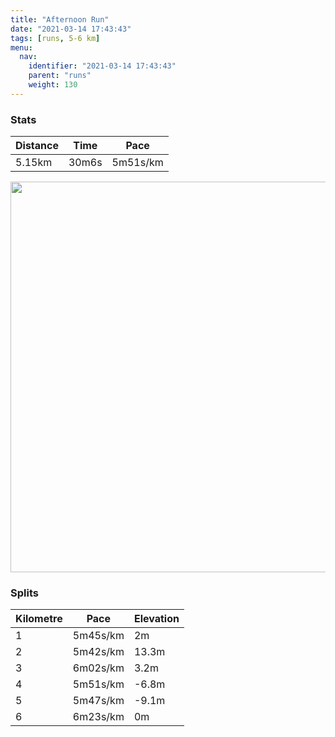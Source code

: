 ```yaml
---
title: "Afternoon Run"
date: "2021-03-14 17:43:43"
tags: [runs, 5-6 km]
menu:
  nav:
    identifier: "2021-03-14 17:43:43"
    parent: "runs"
    weight: 130
---
```


### Stats

| Distance | Time | Pace |
|----------|------|------|
|5.15km|30m6s|5m51s/km|

<img src='https://maps.googleapis.com/maps/api/staticmap?maptype=terrain&path=enc:ujvdIl}qN?RMRSJUAOLFx@@`@Fn@N@VGN?ZFFFJv@J\Tf@Hb@Fn@^nAXrAFPRtABf@Nf@HLNH^?b@YbA_@PMvBm@n@KFD`@p@^b@Lf@HbANxFFh@PtBJp@NtAR^b@nAjAxCh@`BXpATvAp@zF|@hDpAzCh@|@nAhCjA`ETJJCLFHALMP[FSBgAEiB@eBAg@?{ADaAN{A`@mBb@o@^s@b@g@XUJGTGv@E`@K\A`@IP?TE`AI|@?jATLFd@`@t@jATJL|@Pp@RfAHp@LnB?v@Fr@FvAJdAKh@@PDLX^Td@XVb@RZFh@AXEd@YZm@x@kCXiA^mCFs@F_D@eAFkB?MGOEUd@iBH{@_@yBGQOY_@GOM@EE@c@GYOMOSMoAMIKO]SYAGFQCCGBUPm@t@QLu@PSBo@Zc@?UO_@q@eAsA[y@Kg@AsAPoCNgAb@kFZoF?[CGKEa@@s@AuGiAWCu@[aAQoA_@iAWY?SH_@@MMGAm@JeBJUFW\s@Z}@r@iCdDI?UKO_@e@@SEc@QW]Se@g@OE?KNg@fAUTe@XgBt@wA`@aAf@]DSMWk@Mi@QuAO{@Qq@CCKDEGe@gBUkAU{@MyA?OBQXaA@Qe@{A&key=AIzaSyBPVQ_iynBzLujdhfLzy8Z-5zczbktE55k&size=800x800&scale=2&markers=color:yellow|label:S|53.36763,-2.55463&markers=color:green|label:F|53.36768000000003,-2.5546299999999973' width='625' />

### Splits

| Kilometre | Pace | Elevation |
|------|------|-----------|
|1|5m45s/km|2m|
|2|5m42s/km|13.3m|
|3|6m02s/km|3.2m|
|4|5m51s/km|-6.8m|
|5|5m47s/km|-9.1m|
|6|6m23s/km|0m|
